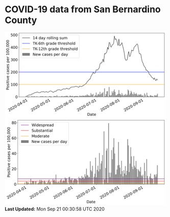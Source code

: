 # COVID-19 data from San Bernardino County
![image1](plots/graph.png)
![image2](plots/classification.png)
**Last Updated:** Mon Sep 21 00:30:58 UTC 2020
